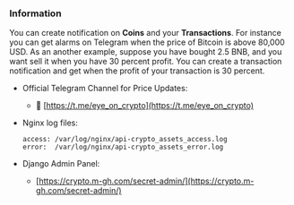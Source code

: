 ### Information
You can create notification on **Coins** and your **Transactions**.
For instance you can get alarms on Telegram when the price of Bitcoin is above 80,000 USD.
As an another example, suppose you have bought 2.5 BNB, and you want sell it when you have
30 percent profit. You can create a transaction notification and get when the profit of your 
transaction is 30 percent.

- Official Telegram Channel for Price Updates:
    * 📢 [https://t.me/eye_on_crypto](https://t.me/eye_on_crypto)

- Nginx log files:
    ```
    access: /var/log/nginx/api-crypto_assets_access.log
    error:  /var/log/nginx/api-crypto_assets_error.log
    ```
- Django Admin Panel:
    * [https://crypto.m-gh.com/secret-admin/](https://crypto.m-gh.com/secret-admin/)

